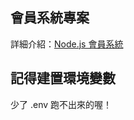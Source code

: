 ## 會員系統專案

詳細介紹：[Node.js 會員系統](https://medium.com/@chixxyy/node-js-%E6%9C%83%E5%93%A1%E7%B3%BB%E7%B5%B1-55c05d5a5f1e)

## 記得建置環境變數

少了 .env 跑不出來的喔！